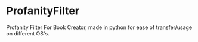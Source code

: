 # ProfanityFilter
Profanity Filter For Book Creator, made in python for ease of transfer/usage on different OS's.
